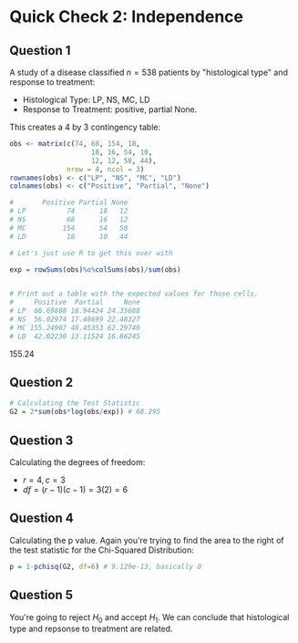 # Quick Check 2: Independence

## Question 1
A study of a disease classified $n=538$ patients by "histological type" and response to treatment:
- Histological Type: LP, NS, MC, LD
- Response to Treatment: positive, partial None.

This creates a 4 by 3 contingency table:

```R
obs <- matrix(c(74, 68, 154, 18, 
                    18, 16, 54, 10, 
                    12, 12, 58, 44),
              nrow = 4, ncol = 3)
rownames(obs) <- c("LP", "NS", "MC", "LD")
colnames(obs) <- c("Positive", "Partial", "None")

#       Positive Partial None
# LP          74      18   12
# NS          68      16   12
# MC         154      54   58
# LD          18      10   44

# Let's just use R to get this over with

exp = rowSums(obs)%o%colSums(obs)/sum(obs)


# Print out a table with the expected values for those cells.
#     Positive  Partial     None
# LP  60.69888 18.94424 24.35688
# NS  56.02974 17.48699 22.48327
# MC 155.24907 48.45353 62.29740
# LD  42.02230 13.11524 16.86245
```
155.24

## Question 2
```R
# Calculating the Test Statistic
G2 = 2*sum(obs*log(obs/exp)) # 68.295
```

## Question 3
Calculating the degrees of freedom:
- $r = 4, c=3$
- $df = (r-1)(c-1) = 3(2) = 6$ 

## Question 4
Calculating the p value. Again you're trying to find the area to the right of the test statistic for the Chi-Squared Distribution:
```R
p = 1-pchisq(G2, df=6) # 9.129e-13, basically 0
```

## Question 5
You're going to reject $H_{0}$ and accept $H_{1}$. We can conclude that histological type and repsonse to treatment are related.